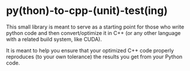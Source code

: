 # py(thon)-to-cpp-(unit)-test(ing)

This small library is meant to serve as a starting point for those who write python
code and then convert/optimize it in C++ (or any other language with a related build system,
like CUDA).

It is meant to help you ensure that your optimized C++ code properly reproduces (to your own
tolerance) the results you get from your Python code.

